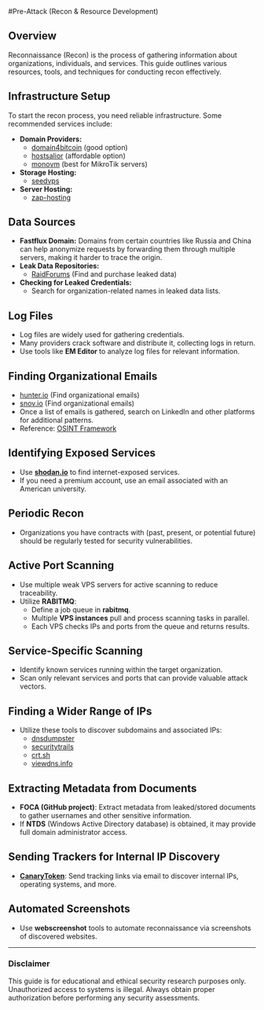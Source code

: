 #Pre-Attack (Recon & Resource Development)
## Overview
Reconnaissance (Recon) is the process of gathering information about organizations, individuals, and services. This guide outlines various resources, tools, and techniques for conducting recon effectively.

## Infrastructure Setup
To start the recon process, you need reliable infrastructure. Some recommended services include:

- **Domain Providers:**
  - [domain4bitcoin](https://domain4bitcoin.com) (good option)
  - [hostsalior](https://hostsalior.com) (affordable option)
  - [monovm](https://monovm.com) (best for MikroTik servers)
- **Storage Hosting:**
  - [seedvps](https://seedvps.com)
- **Server Hosting:**
  - [zap-hosting](https://zap-hosting.com)

## Data Sources
- **Fastflux Domain:** Domains from certain countries like Russia and China can help anonymize requests by forwarding them through multiple servers, making it harder to trace the origin.
- **Leak Data Repositories:**
  - [RaidForums](https://raidforums.com) (Find and purchase leaked data)
- **Checking for Leaked Credentials:**
  - Search for organization-related names in leaked data lists.

## Log Files
- Log files are widely used for gathering credentials.
- Many providers crack software and distribute it, collecting logs in return.
- Use tools like **EM Editor** to analyze log files for relevant information.

## Finding Organizational Emails
- [hunter.io](https://hunter.io) (Find organizational emails)
- [snov.io](https://snov.io) (Find organizational emails)
- Once a list of emails is gathered, search on LinkedIn and other platforms for additional patterns.
- Reference: [OSINT Framework](https://osintframework.com)

## Identifying Exposed Services
- Use **[shodan.io](https://shodan.io)** to find internet-exposed services.
- If you need a premium account, use an email associated with an American university.

## Periodic Recon
- Organizations you have contracts with (past, present, or potential future) should be regularly tested for security vulnerabilities.

## Active Port Scanning
- Use multiple weak VPS servers for active scanning to reduce traceability.
- Utilize **RABITMQ**:
  - Define a job queue in **rabitmq**.
  - Multiple **VPS instances** pull and process scanning tasks in parallel.
  - Each VPS checks IPs and ports from the queue and returns results.

## Service-Specific Scanning
- Identify known services running within the target organization.
- Scan only relevant services and ports that can provide valuable attack vectors.

## Finding a Wider Range of IPs
- Utilize these tools to discover subdomains and associated IPs:
  - [dnsdumpster](https://dnsdumpster.com)
  - [securitytrails](https://securitytrails.com)
  - [crt.sh](https://crt.sh)
  - [viewdns.info](https://viewdns.info)

## Extracting Metadata from Documents
- **FOCA (GitHub project)**: Extract metadata from leaked/stored documents to gather usernames and other sensitive information.
- If **NTDS** (Windows Active Directory database) is obtained, it may provide full domain administrator access.

## Sending Trackers for Internal IP Discovery
- **[CanaryToken](https://canarytokens.org)**: Send tracking links via email to discover internal IPs, operating systems, and more.

## Automated Screenshots
- Use **webscreenshot** tools to automate reconnaissance via screenshots of discovered websites.

---
### Disclaimer
This guide is for educational and ethical security research purposes only. Unauthorized access to systems is illegal. Always obtain proper authorization before performing any security assessments.

